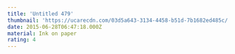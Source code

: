```yaml
---
title: 'Untitled 479'
thumbnail: 'https://ucarecdn.com/03d5a643-3134-4458-b51d-7b1682ed485c/'
date: 2015-06-28T06:47:18.000Z
material: Ink on paper
rating: 4
---
```

